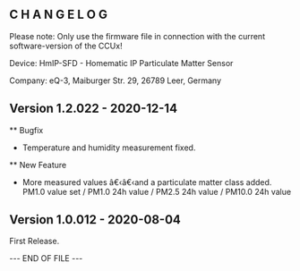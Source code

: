 ﻿C H A N G E L O G
-----------------

Please note: Only use the firmware file in connection with the current software-version of the CCUx!

Device:   HmIP-SFD - Homematic IP Particulate Matter Sensor

Company:  eQ-3, Maiburger Str. 29, 26789 Leer, Germany

Version 1.2.022 - 2020-12-14
--------------------------------------------------------------
** Bugfix
   * Temperature and humidity measurement fixed.

** New Feature
   * More measured values â€‹â€‹and a particulate matter class added.
      PM1.0 value set / PM1.0 24h value / PM2.5 24h value / PM10.0 24h value 


Version 1.0.012 - 2020-08-04
--------------------------------------------------------------

First Release.


--- END OF FILE ---